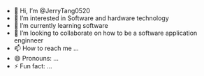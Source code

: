 - 👋 Hi, I’m @JerryTang0520
- 👀 I’m interested in Software and hardware technology
- 🌱 I’m currently learning software
- 💞️ I’m looking to collaborate on how to be a software application enginneer
- 📫 How to reach me ...
- 😄 Pronouns: ...
- ⚡ Fun fact: ...

<!---
JerryTang0520/JerryTang0520 is a ✨ special ✨ repository because its `README.md` (this file) appears on your GitHub profile.
You can click the Preview link to take a look at your changes.
--->
